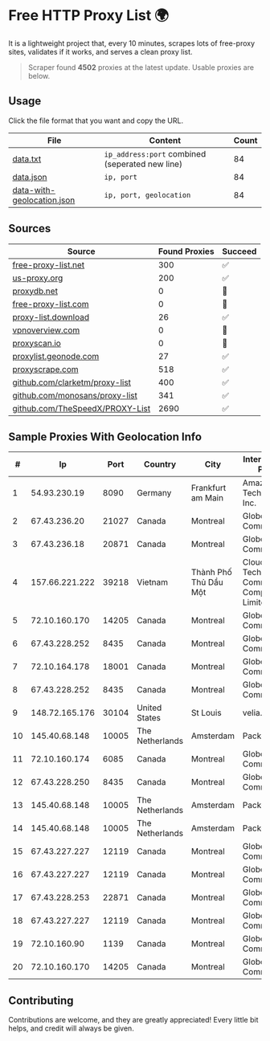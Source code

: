 
# Free HTTP Proxy List 🌍

It is a lightweight project that, every 10 minutes, scrapes lots of free-proxy sites, validates if it works, and serves a clean proxy list.


> Scraper found **4502** proxies at the latest update. Usable proxies are below.

## Usage

Click the file format that you want and copy the URL.


|File|Content|Count|
|----|-------|-----|
|[data.txt](https://raw.githubusercontent.com/themiralay/Proxy-List-World/master/data.txt)|`ip_address:port` combined (seperated new line)|84|
|[data.json](https://raw.githubusercontent.com/themiralay/Proxy-List-World/master/data.json)|`ip, port`|84|
|[data-with-geolocation.json](https://raw.githubusercontent.com/themiralay/Proxy-List-World/master/data-with-geolocation.json)|`ip, port, geolocation`|84|

## Sources

|Source|Found Proxies|Succeed|
|------|-------------|-------|
|[free-proxy-list.net](https://free-proxy-list.net)|300|✅|
|[us-proxy.org](https://www.us-proxy.org)|200|✅|
|[proxydb.net](http://proxydb.net)|0|🚫|
|[free-proxy-list.com](https://free-proxy-list.com/?page=&port=&type%5B%5D=http&type%5B%5D=https&up_time=0&search=Search)|0|🚫|
|[proxy-list.download](https://www.proxy-list.download/HTTP)|26|✅|
|[vpnoverview.com](https://vpnoverview.com/privacy/anonymous-browsing/free-proxy-servers)|0|🚫|
|[proxyscan.io](https://www.proxyscan.io)|0|🚫|
|[proxylist.geonode.com](https://proxylist.geonode.com/api/proxy-list?limit=300&page=1&sort_by=lastChecked&sort_type=desc&protocols=http,https)|27|✅|
|[proxyscrape.com](https://api.proxyscrape.com/v2/?request=displayproxies&protocol=http&timeout=10000&country=all&ssl=all&anonymity=all)|518|✅|
|[github.com/clarketm/proxy-list](https://raw.githubusercontent.com/clarketm/proxy-list/master/proxy-list-raw.txt)|400|✅|
|[github.com/monosans/proxy-list](https://raw.githubusercontent.com/monosans/proxy-list/main/proxies/http.txt)|341|✅|
|[github.com/TheSpeedX/PROXY-List](https://raw.githubusercontent.com/TheSpeedX/PROXY-List/master/http.txt)|2690|✅|


## Sample Proxies With Geolocation Info

|#|Ip|Port|Country|City|Internet Service Provider|
|-|--|----|-------|----|-------------------------|
|1|54.93.230.19|8090|Germany|Frankfurt am Main|Amazon Technologies Inc.|
|2|67.43.236.20|21027|Canada|Montreal|GloboTech Communications|
|3|67.43.236.18|20871|Canada|Montreal|GloboTech Communications|
|4|157.66.221.222|39218|Vietnam|Thành Phố Thủ Dầu Một|Cloud Data Technology and Communication Company Limited|
|5|72.10.160.170|14205|Canada|Montreal|GloboTech Communications|
|6|67.43.228.252|8435|Canada|Montreal|GloboTech Communications|
|7|72.10.164.178|18001|Canada|Montreal|GloboTech Communications|
|8|67.43.228.252|8435|Canada|Montreal|GloboTech Communications|
|9|148.72.165.176|30104|United States|St Louis|velia.net|
|10|145.40.68.148|10005|The Netherlands|Amsterdam|Packet Host, Inc.|
|11|72.10.160.174|6085|Canada|Montreal|GloboTech Communications|
|12|67.43.228.250|8435|Canada|Montreal|GloboTech Communications|
|13|145.40.68.148|10005|The Netherlands|Amsterdam|Packet Host, Inc.|
|14|145.40.68.148|10005|The Netherlands|Amsterdam|Packet Host, Inc.|
|15|67.43.227.227|12119|Canada|Montreal|GloboTech Communications|
|16|67.43.227.227|12119|Canada|Montreal|GloboTech Communications|
|17|67.43.228.253|22871|Canada|Montreal|GloboTech Communications|
|18|67.43.227.227|12119|Canada|Montreal|GloboTech Communications|
|19|72.10.160.90|1139|Canada|Montreal|GloboTech Communications|
|20|72.10.160.170|14205|Canada|Montreal|GloboTech Communications|



## Contributing

Contributions are welcome, and they are greatly appreciated! Every
little bit helps, and credit will always be given.

